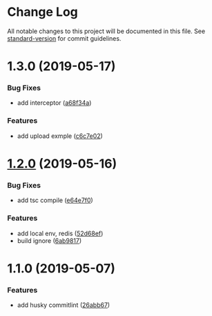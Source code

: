 # Change Log

All notable changes to this project will be documented in this file. See [standard-version](https://github.com/conventional-changelog/standard-version) for commit guidelines.

# 1.3.0 (2019-05-17)


### Bug Fixes

* add interceptor ([a68f34a](http://192.168.0.204/playgrounds/theworld/commits/a68f34a))


### Features

* add upload exmple ([c6c7e02](http://192.168.0.204/playgrounds/theworld/commits/c6c7e02))



# [1.2.0](http://192.168.0.204/playgrounds/theworld/compare/v1.1.0...v1.2.0) (2019-05-16)


### Bug Fixes

* add tsc compile ([e64e7f0](http://192.168.0.204/playgrounds/theworld/commits/e64e7f0))


### Features

* add local env, redis ([52d68ef](http://192.168.0.204/playgrounds/theworld/commits/52d68ef))
* build ignore ([6ab9817](http://192.168.0.204/playgrounds/theworld/commits/6ab9817))



# 1.1.0 (2019-05-07)


### Features

* add husky commitlint ([26abb67](http://192.168.0.204/playgrounds/theworld/commits/26abb67))
